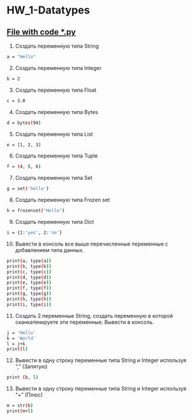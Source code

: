 # HW_1-Datatypes 
## [File with code *.py](https://github.com/Pavlik1100/Python_practis_on_course_Vadim_Ksendzov/blob/main/HW_1-Datatypes/main_too.py)
1) Создать переменную типа String
```sh
a = "Hello"
```
2) Создать переменную типа Integer
```sh
b = 2
```
3) Создать переменную типа Float
```sh
c = 3.0
```
4) Создать переменную типа Bytes
```sh
d = bytes(94)
```
5) Создать переменную типа List
```sh
e = [1, 2, 3]
```
6) Создать переменную типа Tuple
```sh
f = (4, 5, 6)
```
7) Создать переменную типа Set
```sh
g = set('hello')
```
8. Создать переменную типа Frozen set
```sh
h = frozenset("Hello")
```
9) Создать переменную типа Dict
```sh
i = {1:'yes', 2:'no'}
```

10) Вывести в консоль все выше перечисленные переменные с добавлением типа данных.
```sh
print(a, type(a))
print(b, type(b))
print(c, type(c))
print(d, type(d))
print(e, type(e))
print(f, type(f))
print(g, type(g))
print(h, type(h))
print(i, type(i))
```
11) Создать 2 переменные String, создать переменную в которой сканкатенируете эти переменные. Вывести в консоль.
```sh
j = 'Hello'
k = 'World'
l = j+k
print(l)
```
12) Вывести в одну строку переменные типа String и Integer используя “,” (Запятую)
```sh
print (b, l)
```
13) Вывести в одну строку переменные типа String и Integer используя “+” (Плюс)
```sh
m = str(b)
print(m+l)
```
